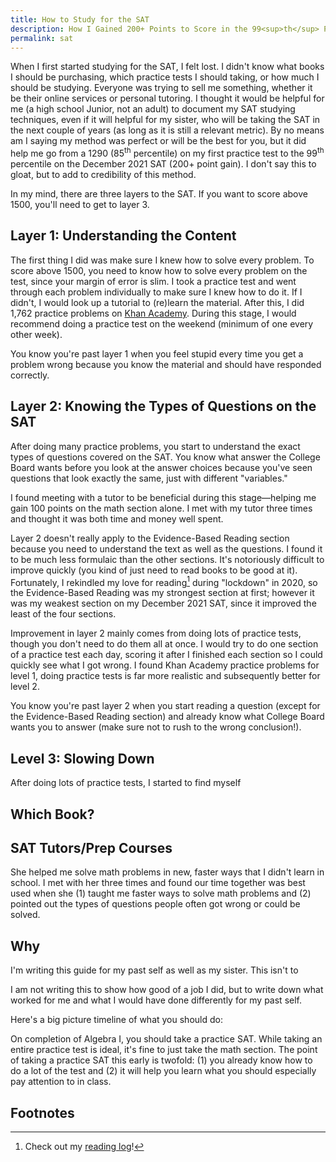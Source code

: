 ```yaml
---
title: How to Study for the SAT
description: How I Gained 200+ Points to Score in the 99<sup>th</sup> Percentile
permalink: sat
---
```


When I first started studying for the SAT, I felt lost. I didn't know what books I should be purchasing, which practice tests I should taking, or how much I should be studying. Everyone was trying to sell me something, whether it be their online services or personal tutoring. I thought it would be helpful for me (a high school Junior, not an adult) to document my SAT studying techniques, even if it will helpful for my sister, who will be taking the SAT in the next couple of years (as long as it is still a relevant metric). By no means am I saying my method was perfect or will be the best for you, but it did help me go from a 1290 (85<sup>th</sup> percentile) on my first practice test to the 99<sup>th</sup> percentile on the December 2021 SAT (200+ point gain). I don't say this to gloat, but to add to credibility of this method.

In my mind, there are three layers to the SAT. If you want to score above 1500, you'll need to get to layer 3.

## Layer 1: Understanding the Content

The first thing I did was make sure I knew how to solve every problem. To score above 1500, you need to know how to solve every problem on the test, since your margin of error is slim. I took a practice test and went through each problem individually to make sure I knew how to do it. If I didn't, I would look up a tutorial to (re)learn the material. After this, I did 1,762 practice problems  on [Khan Academy](https://www.khanacademy.org/sat). During this stage, I would recommend doing a practice test on the weekend (minimum of one every other week).

You know you're past layer 1 when you feel stupid every time you get a problem wrong because you know the material and should have responded correctly.

## Layer 2: Knowing the Types of Questions on the SAT

After doing many practice problems, you start to understand the exact types of questions covered on the SAT. You know what answer the College Board wants before you look at the answer choices because you've seen questions that look exactly the same, just with different "variables."

I found meeting with a tutor to be beneficial during this stage—helping me gain 100 points on the math section alone. I met with my tutor three times and thought it was both time and money well spent.

Layer 2 doesn't really apply to the Evidence-Based Reading section because you need to understand the text as well as the questions. I found it to be much less formulaic than the other sections. It's notoriously difficult to improve quickly (you kind of just need to read books to be good at it). Fortunately, I rekindled my love for reading[^1] during "lockdown" in 2020, so the Evidence-Based Reading was my strongest section at first; however it was my weakest section on my December 2021 SAT, since it improved the least of the four sections.

Improvement in layer 2 mainly comes from doing lots of practice tests, though you don't need to do them all at once. I would try to do one section of a practice test each day, scoring it after I finished each section so I could quickly see what I got wrong. I found Khan Academy practice problems for level 1, doing practice tests is far more realistic and subsequently better for level 2.

You know you're past layer 2 when you start reading a question (except for the Evidence-Based Reading section) and already know what College Board wants you to answer (make sure not to rush to the wrong conclusion!).

## Level 3: Slowing Down

After doing lots of practice tests, I started to find myself

## Which Book?

## SAT Tutors/Prep Courses

She helped me solve math problems in new, faster ways that I didn't learn in school. I met with her three times and found our time together was best used when she (1) taught me faster ways to solve math problems and (2) pointed out the types of questions people often got wrong or could be solved.

## Why

I'm writing this guide for my past self as well as my sister. This isn't to

I am not writing this to show how good of a job I did, but to write down what worked for me and what I would have done differently for my past self.

Here's a big picture timeline of what you should do:

On completion of Algebra I, you should take a practice SAT. While taking an entire practice test is ideal, it's fine to just take the math section. The point of taking a practice SAT this early is twofold: (1) you already know how to do a lot of the test and (2) it will help you learn what you should especially pay attention to in class.

<!--

- Look at CollegeBoard study
- Watch
- Do FRQ first
- Outside help helps you step outside of yourself and see how you can solve a problem in a new way. Also good for diagnosing what you need to work on
- Expensive class if you aren't able to study on your own
- I'm writing this both for my sister and what I wanted for myself
- Plug in answers
- Start reading early—hardest to change
- Know that there is one most correct answer
- Books might not be so helpful
- Three levels of preparation for math:
    1. Understand content (feel stupid when you get a problem wrong)
    2. Know which types of problems to expect
    3. Finish with lots of time to spare
- Writing tips:
    - Try each answer yourself.
    - Learn what they're asking for. For example, I could immediately tell when they wanted me to make sure verb tense was correct or when they wanted me to match commas or when they wanted me to pick the most specific descriptor or when they wanted me to choose the most concise answer
- Reading tips:
    - Read the title and description—they're there for a reason
    - I found that writing notes to myself helped
- Know about the experimental section
- Do test on paper for many reasons:
    - It's more realistic. When on the computer, it's easier to reference the text because you don't have to flip pages and you're tempted to search for a certain word or passage, which you can't do with your eyes in the real thing.
    - You can print out PDFs
    - It helps with math to write on the problem. Also gets you used to the amount of scratch paper
- Use a watch
- Know that the College Board will charge you more money after you get your score, so plan to take it every two months, know that you will pay more, or schedule ahead.
- Math score increased 100 points with external help
-->

## Footnotes

[^1]: Check out my [reading log](/books)!
